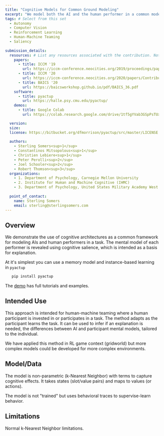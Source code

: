 ```yaml
---
title: "Cognitive Models for Common Ground Modeling"
excerpt: "We model both the AI and the human performer in a common modeling framework and use cognitive salience to reveal their respective mental models"
tags: # Select from this set
  - Autonomy
  - Computer Vision
  - Reinforcement Learning
  - Human-Machine Teaming
  - Saliency
   
submission_details:
  resources: # List any resources associated with the contribution. Not all sections are required
    papers:
      - title: ICCM '19
        url: https://iccm-conference.neocities.org/2019/proceedings/papers/ICCM2019_paper_53.pdf
      - title: ICCM '20
        url: https://iccm-conference.neocities.org/2020/papers/Contribution_255_final.pdf
      - title: BAICS '20
        url: https://baicsworkshop.github.io/pdf/BAICS_36.pdf
    software:
      - title: pyactup
        url: https://halle.psy.cmu.edu/pyactup/
    demos:
      - title: Google Colab
        url: https://colab.research.google.com/drive/1tf5gYVab3GSpPsTUxp34PVxNCIbA19FC?usp=sharing

  version:
  size:
  license: https://bitbucket.org/dfmorrison/pyactup/src/master/LICENSE 
  
  authors:
    - Sterling Somers<sup>1</sup>
    - Constantinos Mitsopolous<sup>1</sup>
    - Christien Lebiere<sup>1</sup>
    - Peter Perolli<sup>2</sup>
    - Joel Schooler<sup>2</sup>
    - Robert Thomson<sup>3</sup>
  organizations:
    - 1. Department of Psychology, Carnegie Mellon University
    - 2. Institute for Human and Machine Cognitive (IHMC)
    - 3. Department of Psychology, United States Military Academy West Point
  
  point_of_contact:
    name: Sterling Somers
    email: sterling@sterlingsomers.com
---
```

   
## Overview
We demonstrate the use of cognitive architectures as a common framework for modeling AIs and human performers in a task. The mental model of each performer is revealed using cognitive salience, which is intended as a basis for explanation.

At it's simplest you can use a memory model and instance-based learning in `pyactup`
```bash
   pip install pyactup
```
The [demo](https://colab.research.google.com/drive/1tf5gYVab3GSpPsTUxp34PVxNCIbA19FC?usp=sharing) has full tutorials and examples. 

## Intended Use
This approach is intended for human-machine teaming where a human participant is invested in or participates in a task. The method adapts as the participant learns the task.
It can be used to infer if an explanation is needed, the differences between AI and participant mental models, tailored to the individual. 

We have applied this method in RL game context (gridworld) but more complex models could be developed for more complex environments. 
   
## Model/Data
The model is non-parametric (k-Nearest Neighbor) with terms to capture cognitive effects. It takes states (slot/value pairs) and maps to values (or actions). 

The model is not "trained" but uses behavioral traces to supervise-learn behavior. 
   
## Limitations
Normal k-Nearest Neighbor limitations. 
   
